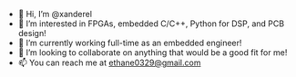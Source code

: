 - 👋 Hi, I’m @xanderel
- 👀 I’m interested in FPGAs, embedded C/C++, Python for DSP, and PCB design!
- 🌱 I’m currently working full-time as an embedded engineer!
- 💞️ I’m looking to collaborate on anything that would be a good fit for me!
- 📫 You can reach me at ethane0329@gmail.com

<!---
xanderel/xanderel is a ✨ special ✨ repository because its `README.md` (this file) appears on your GitHub profile.
You can click the Preview link to take a look at your changes.
--->

